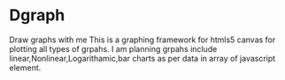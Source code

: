 # Dgraph
Draw graphs with me
This is a graphing framework for htmls5 canvas for plotting all types of grpahs.
I am planning grpahs include linear,Nonlinear,Logarithamic,bar charts as per data in array of javascript element.

